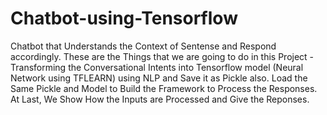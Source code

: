 # Chatbot-using-Tensorflow
 Chatbot that Understands the Context of Sentense and Respond accordingly. These are the Things that we are going to do in this Project -  Transforming the Conversational Intents into Tensorflow model (Neural Network using TFLEARN) using NLP and Save it as Pickle also. Load the Same Pickle and Model to Build the Framework to Process the Responses. At Last, We Show How the Inputs are Processed and Give the Reponses.
